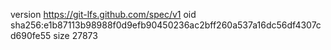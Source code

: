 version https://git-lfs.github.com/spec/v1
oid sha256:e1b87113b98988f0d9efb90450236ac2bff260a537a16dc56df4307cd690fe55
size 27873
